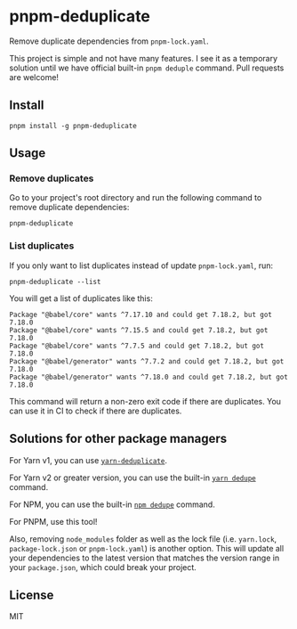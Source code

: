 # pnpm-deduplicate

Remove duplicate dependencies from `pnpm-lock.yaml`.

This project is simple and not have many features. I see it as a temporary solution until we have official built-in `pnpm deduple` command. Pull requests are welcome!

## Install

```
pnpm install -g pnpm-deduplicate
```

## Usage

### Remove duplicates

Go to your project's root directory and run the following command to remove duplicate dependencies:

```
pnpm-deduplicate
```

### List duplicates

If you only want to list duplicates instead of update `pnpm-lock.yaml`, run:

```
pnpm-deduplicate --list
```

You will get a list of duplicates like this:

```
Package "@babel/core" wants ^7.17.10 and could get 7.18.2, but got 7.18.0
Package "@babel/core" wants ^7.15.5 and could get 7.18.2, but got 7.18.0
Package "@babel/core" wants ^7.7.5 and could get 7.18.2, but got 7.18.0
Package "@babel/generator" wants ^7.7.2 and could get 7.18.2, but got 7.18.0
Package "@babel/generator" wants ^7.18.0 and could get 7.18.2, but got 7.18.0
```

This command will return a non-zero exit code if there are duplicates. You can
use it in CI to check if there are duplicates.

## Solutions for other package managers

For Yarn v1, you can use [`yarn-deduplicate`](https://github.com/atlassian/yarn-deduplicate/).

For Yarn v2 or greater version, you can use the built-in [`yarn dedupe`](https://yarnpkg.com/cli/dedupe) command.

For NPM, you can use the built-in [`npm dedupe`](https://docs.npmjs.com/cli/v8/commands/npm-dedupe) command.

For PNPM, use this tool!

Also, removing `node_modules` folder as well as the lock file (i.e. `yarn.lock`, `package-lock.json` or `pnpm-lock.yaml`) is another option. This will update all your dependencies to the latest version that matches the version range in your `package.json`, which could break your project.

## License

MIT

